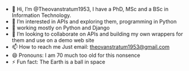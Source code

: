 - 👋 Hi, I’m @Theovanstratum1953, I have a PhD, MSc and a BSc in Information Technology.
- 👀 I’m interested in APIs and exploring them, programming in Python
- 🌱 working mostly on Python and Django
- 💞️ I’m looking to collaborate on APIs and building my own wrappers for them and use on a demo web site
- 📫 How to reach me Just email: theovanstratum1953@gmail.com
- 😄 Pronouns: I am 70 much too old for this nonsence
- ⚡ Fun fact: The Earth is a ball in space

<!---
Theovanstratum1953/Theovanstratum1953 is a ✨ special ✨ repository because its `README.md` (this file) appears on your GitHub profile.
You can click the Preview link to take a look at your changes.
--->
